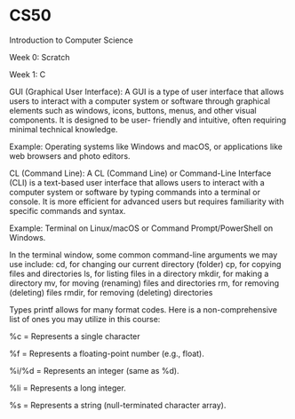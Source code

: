 # CS50
Introduction to Computer Science

Week 0: Scratch

Week 1: C

 GUI (Graphical User Interface):
 A GUI is a type of user interface that allows users to interact with a computer system or software through graphical elements such as windows, icons, buttons, menus, and other visual components. It is designed to be user- 
 friendly and intuitive, often requiring minimal technical knowledge.

 Example: Operating systems like Windows and macOS, or applications like web browsers and photo editors.

CL (Command Line):
  A CL (Command Line) or Command-Line Interface (CLI) is a text-based user interface that allows users to interact with a computer system or software by typing commands into a terminal or console. It is more efficient for 
  advanced users but requires familiarity with specific commands and syntax.

  Example: Terminal on Linux/macOS or Command Prompt/PowerShell on Windows.

In the terminal window, some common command-line arguments we may use include:
 cd, for changing our current directory (folder)
 cp, for copying files and directories
 ls, for listing files in a directory
 mkdir, for making a directory
 mv, for moving (renaming) files and directories
 rm, for removing (deleting) files
 rmdir, for removing (deleting) directories

Types
printf allows for many format codes. Here is a non-comprehensive list of ones you may utilize in this course:

%c = Represents a single character

%f = Represents a floating-point number (e.g., float).

%i/%d = Represents an integer (same as %d).

%li = Represents a long integer.

%s = Represents a string (null-terminated character array).
